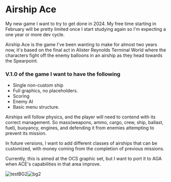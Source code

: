 # Airship Ace

My new game I want to try to get done in 2024. My free time starting in February will be pretty limited once I start studying again so I'm expecting a one year or more dev cycle.

Airship Ace is the game I've been wanting to make for almost two years now, it's based on the final act in Alister Reynolds Terminal World where the characters fight off the enemy balloons in an airship as they head towards the Spearpoint.

### V.1.0 of the game I want to have the following
- Single non-custom ship
- Full graphics, no placeholders.
- Scoring
- Enemy AI
- Basic menu structure.

Airships will follow physics, and the player will need to contend with its correct management. So mass(weapons, ammo, cargo, crew, ship, ballast, fuel), buoyancy, engines, and defending it from enemies attempting to prevent its mission.

In future versions, I want to add different classes of airships that can be customized, with money coming from the completion of previous missions.

Currently, this is aimed at the OCS graphic set, but I want to port it to AGA when ACE's capabilities in that area improve. 

![testBG2](https://github.com/NZjeux26/AirshipAce/assets/91103932/cb7a4034-2154-4063-b684-1e771827951b)![bg2](https://github.com/NZjeux26/AirshipAce/assets/91103932/0937a7cb-6e04-4d49-9c91-288978611319)




  
